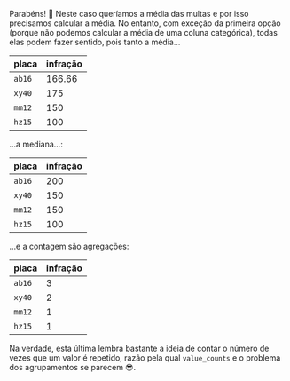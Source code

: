 Parabéns!  👏 Neste caso queríamos a média das multas e por isso precisamos calcular a média. No entanto, com exceção da primeira opção (porque não podemos calcular a média de uma coluna categórica), todas elas podem fazer sentido, pois tanto a média...


|placa|infração|
|----|----|
|`ab16`|166.66|
|`xy40`|175|
|`mm12`|150|
|`hz15`|100|

...a mediana...:


|placa|infração|
|----|----|
|`ab16`|200|
|`xy40`|150|
|`mm12`|150|
|`hz15`|100|

...e a contagem são agregações:

|placa|infração|
|----|----|
|`ab16`|3|
|`xy40`|2|
|`mm12`|1|
|`hz15`|1|

Na verdade, esta última lembra bastante a ideia de contar o número de vezes que um valor é repetido, razão pela qual `value_counts` e o problema dos agrupamentos se parecem 😎.     